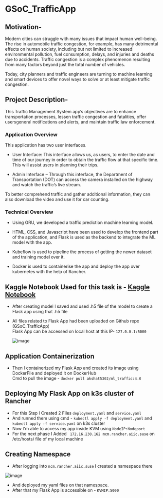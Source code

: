 # GSoC_TrafficApp
## Motivation-
Modern cities can struggle with many issues that impact human well-being. The rise in automobile traffic congestion, for example, has many detrimental effects on human society, including but not limited to increased environmental pollution, fuel consumption, delays, and injuries and deaths due to accidents. Traffic congestion is a complex phenomenon resulting from many factors beyond just the total number of vehicles.

Today, city planners and traffic engineers are turning to machine learning and smart devices to offer novel ways to solve or at least mitigate traffic congestion.

## Project Description-
This Traffic Management System app’s objectives are to enhance transportation processes, lessen traffic congestion and fatalities, offer usersgeneral notifications and alerts, and maintain traffic law enforcement.

### Application Overview

This application has two user interfaces.

- User Interface: This interface allows us, as users, to enter the date and time of our journey in order to obtain the traffic flow at that specific time. This will assist users in planning their trips.

- Admin Interface – Through this interface, the Department of Transportation (DOT) can access the camera installed on the highway and watch the traffic’s live stream.

To better comprehend traffic and gather additional information, they can also download the video and use it for car counting.

### Technical Overview

- Using GRU, we developed a traffic prediction machine learning model.

- HTML, CSS, and Javascript have been used to develop the frontend part of the application, and Flask is used as the backend to integrate the ML model with the app.

- Kubeflow is used to pipeline the process of getting the newer dataset and training model over it.

- Docker is used to containerise the app and deploy the app over kubernetes with the help of Rancher.

## Kaggle Notebook Used for this task is - [Kaggle Notebook](https://www.kaggle.com/datasets/sampanacharya1/traffic-dataset)
- After creating model I saved and used .h5 file of the model to create a Flask app using that .h5 file
- All files related to Flask App had been uploaded on Github repo (GSoC_TrafficApp)<br />
  Flask App can be accessed on local host at this IP- `127.0.0.1:5000`
  
  ![image](https://user-images.githubusercontent.com/55329820/197933283-029e4b26-e83f-46a7-a080-f7b17782a123.png)

## Application Containerization
- Then I containerized my Flask App and created its image using DockerFile and deployed it on DockerHub<br /> 
  Cmd to pull the image - `docker pull akshat5302/ml_traffic:4.0`
## Deploying My Flask App on k3s cluster of Rancher
- For this Step I Created 2 Files `deployment.yaml` and `service.yaml`
- And runned them using cmd - `kubectl apply -f deployment.yaml` and `kubectl apply -f service.yaml` on k3s cluster
- Now I'm able to access my app inside KVM using `NodeIP:Nodeport`
- For the next phase I Added ` 172.16.230.162 mcm.rancher.aiic.suse` on /etc/hosts/ file of my local machine 

## Creating Namespace 
- After  logging into `mcm.rancher.aiic.suse` I created a namespace there

![image](https://user-images.githubusercontent.com/55329820/197933717-566011a1-2aae-43e8-8232-c5e242e6f275.png)

- And deployed my yaml files on that namespace.
- After that my Flask App is accessible on - `KVMIP:5000`
